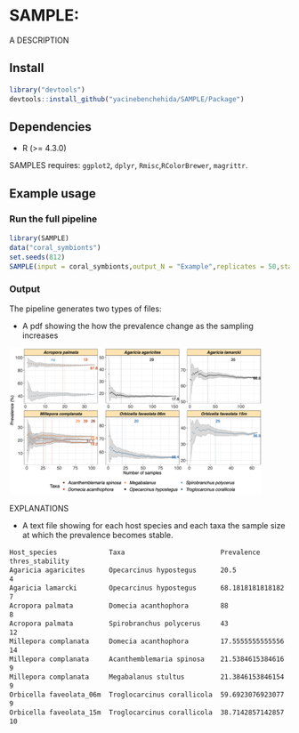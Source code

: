 # SAMPLE: 

A DESCRIPTION

## Install

``` r
library("devtools")
devtools::install_github("yacinebenchehida/SAMPLE/Package")
```

## Dependencies

-   R (\>= 4.3.0)

SAMPLES requires: `ggplot2`, `dplyr`, `Rmisc`,`RColorBrewer`, `magrittr`.

## Example usage
### Run the full pipeline
``` r
library(SAMPLE)
data("coral_symbionts")
set.seeds(812)
SAMPLE(input = coral_symbionts,output_N = "Example",replicates = 50,stability_thresh = 2,sucess_points = 10,diff = 1)
```

### Output
The pipeline generates two types of files:
- A pdf showing the how the prevalence change as the sampling increases

<img src="Figures/Example.png" width="90%" height="90%"/>

EXPLANATIONS

- A text file showing for each host species and each taxa the sample size at which the prevalence becomes stable.

```
Host_species             Taxa                        Prevalence        thres_stability
Agaricia agaricites      Opecarcinus hypostegus      20.5              4
Agaricia lamarcki        Opecarcinus hypostegus      68.1818181818182  7
Acropora palmata         Domecia acanthophora        88                8
Acropora palmata         Spirobranchus polycerus     43                12
Millepora complanata     Domecia acanthophora        17.5555555555556  14
Millepora complanata     Acanthemblemaria spinosa    21.5384615384616  9
Millepora complanata     Megabalanus stultus         21.3846153846154  9
Orbicella faveolata_06m  Troglocarcinus corallicola  59.6923076923077  9
Orbicella faveolata_15m  Troglocarcinus corallicola  38.7142857142857  10
```
